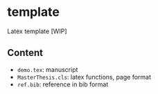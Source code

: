 # template
Latex template [WIP]

## Content
* `demo.tex`: manuscript
* `MasterThesis.cls`: latex functions, page format
* `ref.bib`: reference in bib format
